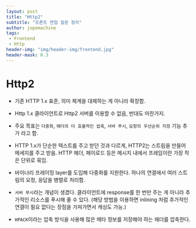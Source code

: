 ```yaml
---
layout: post
title: "Http2"
subtitle: "프론트 면접 질문 정리"
author: jopemachine
tags: 
 - Frontend
 - Http
header-img: "img/header-img/frontend.jpg"
header-mask: 0.3
---
```


# Http2

- 기존 HTTP 1.x 표준, 의미 체계을 대체하는 게 아니라 확장함.

- Http 1.x 클라이언트로 Http2 서버를 이용할 수 없음, 반대도 마찬가지.

- 주요 목표는 `다중화`, `헤더의 더 효율적인 압축`, `서버 푸시`, `요청의 우선순위 지정` 기능 추가 라고 함.

- HTTP 1.x가 단순한 텍스트를 주고 받던 것과 다르게, HTTP2는 스트림을 만들어 메세지를 주고 받음. HTTP 헤더, 페이로드 등은 메시지 내에서 프레임이란 가장 작은 단위로 묶임.

- 바이너리 프레이밍 layer를 도입해 다중화를 지원한다. 하나의 연결에서 여러 스트림의 요청, 응답을 병렬로 처리함.

- `서버 푸시`라는 개념이 생겼다. 클라이언트에 response를 한 번만 주는 게 아니라 추가적인 리소스를 푸시해 줄 수 있다. (해당 방법을 이용하면 inlining 처럼 추가적인 연결이 필요 없다는 장점을 가져가면서 캐싱도 가능.)

- `HPACK`이라는 압축 방식을 사용해 많은 메타 정보를 저장해야 하는 헤더를 압축한다.